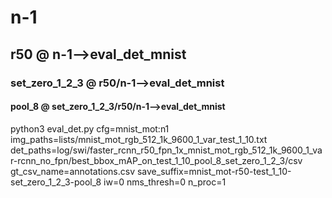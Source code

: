 # n-1
## r50       @ n-1-->eval_det_mnist
### set_zero_1_2_3       @ r50/n-1-->eval_det_mnist
#### pool_8       @ set_zero_1_2_3/r50/n-1-->eval_det_mnist
python3 eval_det.py cfg=mnist_mot:n1 img_paths=lists/mnist_mot_rgb_512_1k_9600_1_var_test_1_10.txt det_paths=log/swi/faster_rcnn_r50_fpn_1x_mnist_mot_rgb_512_1k_9600_1_var-rcnn_no_fpn/best_bbox_mAP_on_test_1_10_pool_8_set_zero_1_2_3/csv gt_csv_name=annotations.csv save_suffix=mnist_mot-r50-test_1_10-set_zero_1_2_3-pool_8 iw=0 nms_thresh=0 n_proc=1
